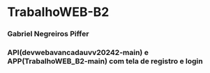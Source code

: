 # TrabalhoWEB-B2

### Gabriel Negreiros Piffer
### API(devwebavancadauvv20242-main) e APP(TrabalhoWEB_B2-main) com tela de registro e login
